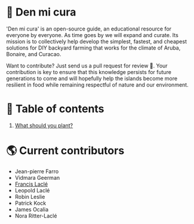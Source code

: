 # :cactus: Den mi cura
'Den mi cura' is an open-source guide, an educational resource for everyone by everyone. As time goes by we will expand and curate. Its mission is to collectively help develop the simplest, fastest, and cheapest solutions for DIY backyard farming that works for the climate of Aruba, Bonaire, and Curacao.

Want to contribute? Just send us a pull request for review :muscle:. Your contribution is key to ensure that this knowledge persists for future generations to come and will hopefully help the islands become more resilient in food while remaining respectful of nature and our environment.

# :blue_book: Table of contents
1. [What should you plant?](1/grow-matrix.md)

# :earth_americas: Current contributors
* Jean-pierre Farro
* Vidmara Geerman
* [Francis Laclé](https://github.com/flacle)
* Leopold Laclé
* Robin Leslie
* Patrick Kock
* James Ocalia
* Nora Ritter-Laclé
